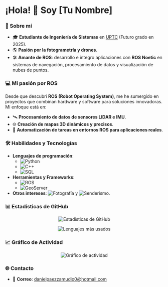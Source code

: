 # ¡Hola! 👋 Soy [Tu Nombre]

### 🚀 Sobre mí
- 🎓 **Estudiante de Ingeniería de Sistemas** en [UPTC](https://www.uptc.edu.co/) (Futuro grado en 2025).
- 🌎 **Pasión por la fotogrametría y drones**.
- 🛠️ **Amante de ROS**: desarrollo e integro aplicaciones con **ROS Noetic** en sistemas de navegación, procesamiento de datos y visualización de nubes de puntos.

### 💻 Mi pasión por ROS
Desde que descubrí **ROS (Robot Operating System)**, me he sumergido en proyectos que combinan hardware y software para soluciones innovadoras. Mi enfoque está en:
- 🛰️ **Procesamiento de datos de sensores LIDAR e IMU**.
- 🌐 **Creación de mapas 3D dinámicos y precisos**.
- 🤖 **Automatización de tareas en entornos ROS para aplicaciones reales**.

### 🛠️ Habilidades y Tecnologías
- **Lenguajes de programación**:
  - ![Python](https://img.shields.io/badge/Python-3.9-blue?logo=python)
  - ![C++](https://img.shields.io/badge/C++-17-green?logo=cplusplus)
  - ![SQL](https://img.shields.io/badge/SQL-StructuredQueryLanguage-yellow?logo=postgresql)
- **Herramientas y Frameworks**:
  - ![ROS](https://img.shields.io/badge/ROS-Noetic-blue?logo=ros)
  - ![GeoServer](https://img.shields.io/badge/GeoServer-2.18-green?logo=geoserver)
- **Otros intereses**: ![Fotografía](https://img.shields.io/badge/Fotografía-Pasión-ff69b4?logo=camera) y ![Senderismo](https://img.shields.io/badge/Senderismo-Pasión-forestgreen?logo=tree).

### 📊 Estadísticas de GitHub
<div align="center">
  
![Estadísticas de GitHub](https://github-readme-stats.vercel.app/api?username=NoxiousCape&show_icons=true&theme=radical&locale=es)

![Lenguajes más usados](https://github-readme-stats.vercel.app/api/top-langs/?username=NoxiousCape&layout=compact&theme=radical&locale=es)

</div>

### 📈 Gráfico de Actividad
<div align="center">
  
![Gráfico de actividad](https://github-readme-activity-graph.cyclic.app/graph?username=NoxiousCape&theme=github)

</div>

### 🌐 Contacto
- 📩 **Correo**: danielpaezzamudio0@hotmail.com
